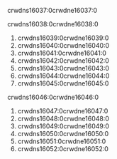 crwdns16037:0crwdne16037:0

crwdns16038:0crwdne16038:0

1. crwdns16039:0crwdne16039:0
2. crwdns16040:0crwdne16040:0
3. crwdns16041:0crwdne16041:0
4. crwdns16042:0crwdne16042:0
5. crwdns16043:0crwdne16043:0
6. crwdns16044:0crwdne16044:0
7. crwdns16045:0crwdne16045:0

crwdns16046:0crwdne16046:0

1. crwdns16047:0crwdne16047:0
2. crwdns16048:0crwdne16048:0
3. crwdns16049:0crwdne16049:0
4. crwdns16050:0crwdne16050:0
5. crwdns16051:0crwdne16051:0
6. crwdns16052:0crwdne16052:0